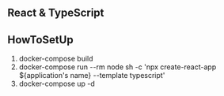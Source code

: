 ## React & TypeScript

## HowToSetUp

1. docker-compose build
2. docker-compose run --rm node sh -c 'npx create-react-app ${application's name} --template typescript'
3. docker-compose up -d
